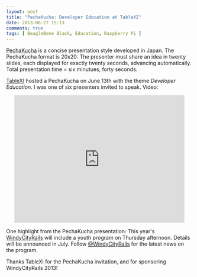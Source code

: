 ```yaml
---
layout: post
title: "PechaKucha: Developer Education at TableXI"
date: 2013-06-27 15:13
comments: true
tags: [ BeagleBone Black, Education, Raspberry Pi ]
---
```

[PechaKucha](http://pechakucha.org) is a concise presentation style developed in Japan. The PechaKucha format is 20x20: The presenter must share an idea in twenty slides, each displayed for exactly twenty seconds, advancing automatically. Total presentation time = six minutues, forty seconds.

<!--more-->

[TableXI](http://www.tablexi.com/blog/2013/06/practice-begins-with-play-a-table-talk/developers/) hosted a PechaKucha on June 13th with the theme _Developer Education_. I was one of six presenters invited to speak. Video:

<center><iframe width='460' height='345' src="http://www.pechakucha.org/presentations/51b92936dbdd200cbc000011/embed" frameborder="0"></iframe></center>

One highlight from the PechaKucha presentation: This year's [WindyCityRails](http://windycityrails.org) will include a youth program on Thursday afternoon. Details will be announced in July. Follow [@WindyCityRails](http://twitter.com/windycityrails) for the latest news on the program.

Thanks TableXI for the PechaKucha invitation, and for sponsoring WindyCityRails 2013!

